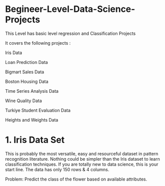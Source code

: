 # Begineer-Level-Data-Science-Projects
This Level has basic level regression and Classification Projects

It covers the following projects :

Iris Data

Loan Prediction Data

Bigmart Sales Data

Boston Housing Data

Time Series Analysis Data

Wine Quality Data

Turkiye Student Evaluation Data

Heights and Weights Data

# 1. Iris Data Set

This is probably the most versatile, easy and resourceful dataset in pattern recognition literature. 
Nothing could be simpler than the Iris dataset to learn classification techniques. 
If you are totally new to data science, this is your start line. The data has only 150 rows & 4 columns.

Problem: Predict the class of the flower based on available attributes.

